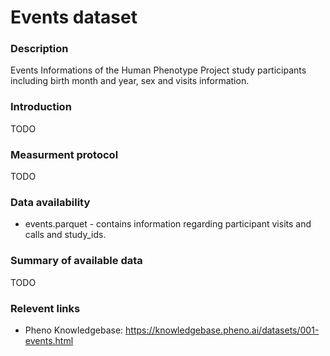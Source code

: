 # Events dataset  

### Description 

Events Informations of the Human Phenotype Project study participants including birth month and year, sex and visits information.

### Introduction

TODO

### Measurment protocol 
<!-- long measurment protocol for the data browser -->
TODO

### Data availability
<!-- for the example notebooks -->

* events.parquet - contains information regarding participant visits and calls and study_ids.

### Summary of available data 
<!-- for the data browser -->
TODO

### Relevent links

* Pheno Knowledgebase: https://knowledgebase.pheno.ai/datasets/001-events.html
